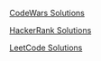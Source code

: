 [CodeWars Solutions](/CodeWars/)

[HackerRank Solutions](/HackerRank/)

[LeetCode Solutions](/LeetCode/)
